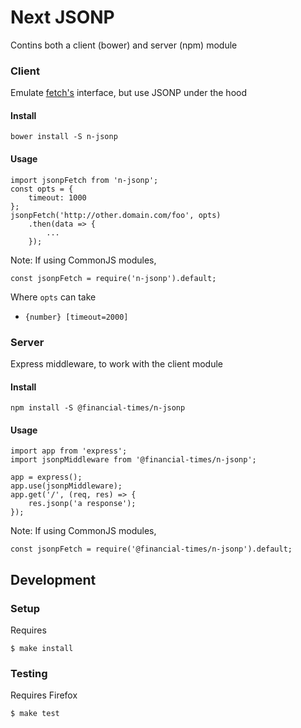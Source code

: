 # Next JSONP

Contins both a client (bower) and server (npm) module

### Client

Emulate [fetch's](https://developer.mozilla.org/en-US/docs/Web/API/Fetch_API) interface, but use JSONP under the hood

#### Install

    bower install -S n-jsonp

#### Usage

    import jsonpFetch from 'n-jsonp';
    const opts = {
        timeout: 1000
    };
    jsonpFetch('http://other.domain.com/foo', opts)
        .then(data => {
            ...
        });

Note: If using CommonJS modules,

    const jsonpFetch = require('n-jsonp').default;

Where `opts` can take

 * `{number} [timeout=2000]`

### Server

Express middleware, to work with the client module

#### Install

    npm install -S @financial-times/n-jsonp

#### Usage

    import app from 'express';
    import jsonpMiddleware from '@financial-times/n-jsonp';

    app = express();
    app.use(jsonpMiddleware);
    app.get('/', (req, res) => {
        res.jsonp('a response');
    });

Note: If using CommonJS modules,

    const jsonpFetch = require('@financial-times/n-jsonp').default;

## Development

### Setup

Requires

    $ make install

### Testing

Requires Firefox

    $ make test
